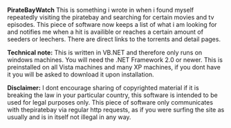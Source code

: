 **PirateBayWatch**
This is something i wrote in when i found myself repeatedly visiting the piratebay and searching for certain movies and tv episodes. This piece of software now keeps a list of what i am looking for and notifies me when a hit is availible or reaches a certain amount of seeders or leechers. There are direct links to the torrents and detail pages.

**Technical note:** This is written in VB.NET and therefore only runs on windows machines. You will need the .NET Framework 2.0 or newer. This is preinstalled on all Vista machines and many XP machines, if you dont have it you will be asked to download it upon installation.

**Disclaimer:** I dont encourage sharing of copyrighted material if it is breaking the law in your particular country, this software is intended to be used for legal purposes only. This piece of software only communicates with thepiratebay via regular http requests, as if you were surfing the site as usually and is in itself not illegal in any way.